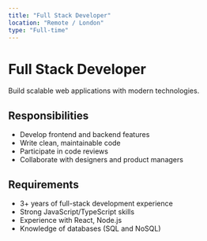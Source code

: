 ```yaml
---
title: "Full Stack Developer"
location: "Remote / London"
type: "Full-time"
---
```


# Full Stack Developer

Build scalable web applications with modern technologies.

## Responsibilities

- Develop frontend and backend features
- Write clean, maintainable code
- Participate in code reviews
- Collaborate with designers and product managers

## Requirements

- 3+ years of full-stack development experience
- Strong JavaScript/TypeScript skills
- Experience with React, Node.js
- Knowledge of databases (SQL and NoSQL)
